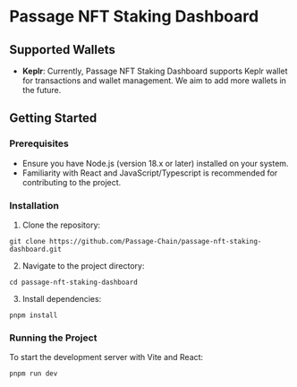 # Passage NFT Staking Dashboard

## Supported Wallets

- **Keplr**: Currently, Passage NFT Staking Dashboard supports Keplr wallet for transactions and wallet management. We aim to add more wallets in the future.


## Getting Started

### Prerequisites

- Ensure you have Node.js (version 18.x or later) installed on your system.
- Familiarity with React and JavaScript/Typescript is recommended for contributing to the project.
  
### Installation

1. Clone the repository:

`git clone https://github.com/Passage-Chain/passage-nft-staking-dashboard.git`

2. Navigate to the project directory:

`cd passage-nft-staking-dashboard`

3. Install dependencies:

`pnpm install`


### Running the Project

To start the development server with Vite and React:

`pnpm run dev`
